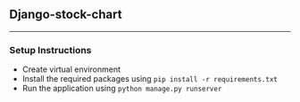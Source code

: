 ## Django-stock-chart
----------------------
### Setup Instructions
  - Create virtual environment
  - Install the required packages using
  ``` pip install -r requirements.txt ```
  - Run the application using
  ``` python manage.py runserver ```
  
